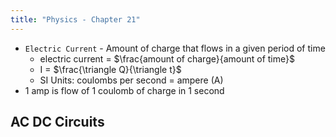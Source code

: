 ```yaml
---
title: "Physics - Chapter 21"
---
```


- `Electric Current` - Amount of charge that flows in a given period of time
	- electric current = $\frac{amount of charge}{amount of time}$ 
	- I = $\frac{\triangle Q}{\triangle t}$ 
	- SI Units: coulombs per second = ampere (A)
- 1 amp is flow of 1 coulomb of charge in 1 second

## AC DC Circuits



